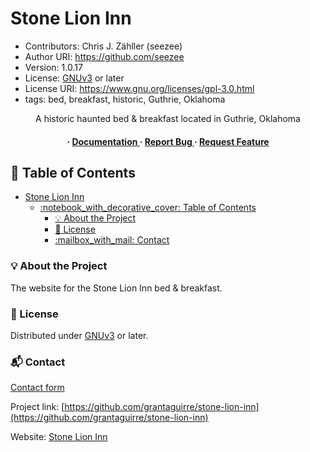 # Stone Lion Inn

* Contributors: Chris J. Zähller (seezee)
* Author URI: <https://github.com/seezee>
* Version: 1.0.17
* License: [GNUv3](https://www.gnu.org/licenses/gpl-3.0.en.html) or later
* License URI: <https://www.gnu.org/licenses/gpl-3.0.html>
* tags: bed, breakfast, historic, Guthrie, Oklahoma

<div align='center'>

A historic haunted bed & breakfast located in Guthrie, Oklahoma

<h4> <span> · </span> <a href="https://github.com/grantaguirre/stone-lion-inn/blob/master/README.md"> Documentation </a> <span> · </span> <a href="https://github.com/grantaguirre/stone-lion-inn/issues"> Report Bug </a> <span> · </span> <a href="https://github.com/grantaguirre/stone-lion-inn/issues"> Request Feature </a> </h4>

</div>

## :notebook_with_decorative_cover: Table of Contents

* [Stone Lion Inn](#stone-lion-inn)
  * [:notebook\_with\_decorative\_cover: Table of Contents](#notebook_with_decorative_cover-table-of-contents)
    * [:bulb: About the Project](#bulb-about-the-project)
    * [:pencil: License](#pencil-license)
    * [:mailbox\_with\_mail: Contact](#mailbox_with_mail-contact)

### :bulb: About the Project

The website for the Stone Lion Inn bed & breakfast.

### :pencil: License

Distributed under [GNUv3](https://www.gnu.org/licenses/gpl-3.0.en.html) or later.

### :mailbox_with_mail: Contact

[Contact form](https://stonelioninn.com/contact/)

Project link: [https://github.com/grantaguirre/stone-lion-inn](https://github.com/grantaguirre/stone-lion-inn)

Website: [Stone Lion Inn](https://stonelioninn.com)
